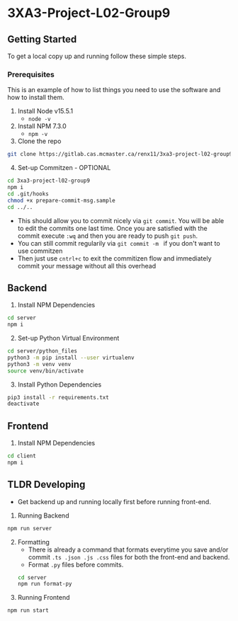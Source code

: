 # 3XA3-Project-L02-Group9

## Getting Started

To get a local copy up and running follow these simple steps.

### Prerequisites

This is an example of how to list things you need to use the software and how to install them.

1. Install Node v15.5.1
   - `node -v`
2. Install NPM 7.3.0
   - `npm -v`
3. Clone the repo

```sh
git clone https://gitlab.cas.mcmaster.ca/renx11/3xa3-project-l02-group9.git
```

4. Set-up Commitzen - OPTIONAL

```sh
cd 3xa3-project-l02-group9
npm i
cd .git/hooks
chmod +x prepare-commit-msg.sample
cd ../..
```

- This should allow you to commit nicely via `git commit`. You will be able to edit the commits one last time. Once you are satisfied with the commit execute `:wq` and then you are ready to push `git push`.
- You can still commit regularily via `git commit -m ` if you don't want to use commitzen
- Then just use `cntrl+c` to exit the commitizen flow and immediately commit your message without all this overhead

## Backend

1. Install NPM Dependencies

```sh
cd server
npm i
```

2. Set-up Python Virtual Environment

```sh
cd server/python_files
python3 -m pip install --user virtualenv
python3 -m venv venv
source venv/bin/activate
```

3. Install Python Dependencies

```sh
pip3 install -r requirements.txt
deactivate
```

## Frontend

1. Install NPM Dependencies

```sh
cd client
npm i
```

## TLDR Developing

- Get backend up and running locally first before running front-end.

1. Running Backend

```sh
npm run server
```

2. Formatting
   - There is already a command that formats everytime you save and/or commit `.ts .json .js .css` files for both the front-end and backend.
   - Format `.py` files before commits.
   ```sh
   cd server
   npm run format-py
   ```
3. Running Frontend

```sh
npm run start
```
